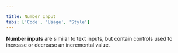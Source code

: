 ```yaml
---

title: Number Input
tabs: ['Code', 'Usage', 'Style']
---
```


**Number inputs** are similar to text inputs, but contain controls used to increase or decrease an incremental value.

<component 
    name="Number Input"
    component="number-input" 
    variation="number-input"
    codepen="Xzebda"
    hasReactVersion="true"
    >
</component>
<component-docs component="number-input"></component-docs>
